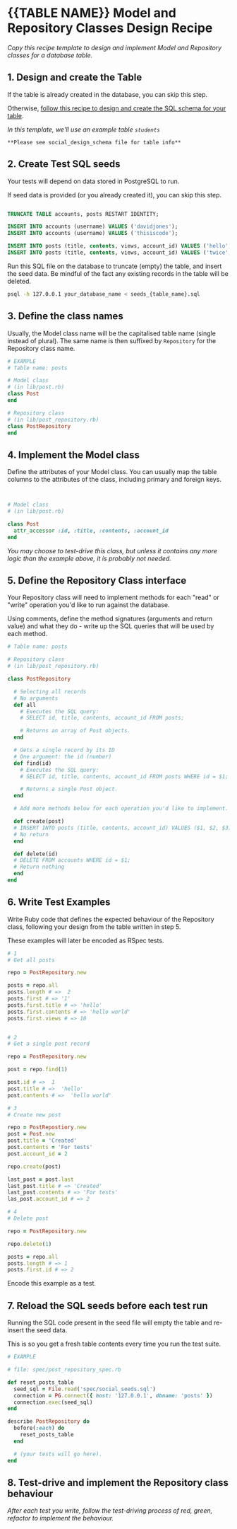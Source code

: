 # {{TABLE NAME}} Model and Repository Classes Design Recipe

_Copy this recipe template to design and implement Model and Repository classes for a database table._

## 1. Design and create the Table

If the table is already created in the database, you can skip this step.

Otherwise, [follow this recipe to design and create the SQL schema for your table](./single_table_design_recipe_template.md).

*In this template, we'll use an example table `students`*

```
**Please see social_design_schema file for table info**
```

## 2. Create Test SQL seeds

Your tests will depend on data stored in PostgreSQL to run.

If seed data is provided (or you already created it), you can skip this step.

```sql

TRUNCATE TABLE accounts, posts RESTART IDENTITY;

INSERT INTO accounts (username) VALUES ('davidjones');
INSERT INTO accounts (username) VALUES ('thisiscode');

INSERT INTO posts (title, contents, views, account_id) VALUES ('hello', 'hello world', 10, 1);
INSERT INTO posts (title, contents, views, account_id) VALUES ('twice', 'saying hello twice', 25, 2);

```

Run this SQL file on the database to truncate (empty) the table, and insert the seed data. Be mindful of the fact any existing records in the table will be deleted.

```bash
psql -h 127.0.0.1 your_database_name < seeds_{table_name}.sql
```

## 3. Define the class names

Usually, the Model class name will be the capitalised table name (single instead of plural). The same name is then suffixed by `Repository` for the Repository class name.

```ruby
# EXAMPLE
# Table name: posts

# Model class
# (in lib/post.rb)
class Post
end

# Repository class
# (in lib/post_repository.rb)
class PostRepository
end
```

## 4. Implement the Model class

Define the attributes of your Model class. You can usually map the table columns to the attributes of the class, including primary and foreign keys.

```ruby


# Model class
# (in lib/post.rb)

class Post
  attr_accessor :id, :title, :contents, :account_id
end

```

*You may choose to test-drive this class, but unless it contains any more logic than the example above, it is probably not needed.*

## 5. Define the Repository Class interface

Your Repository class will need to implement methods for each "read" or "write" operation you'd like to run against the database.

Using comments, define the method signatures (arguments and return value) and what they do - write up the SQL queries that will be used by each method.

```ruby
# Table name: posts

# Repository class
# (in lib/post_repository.rb)

class PostRepository

  # Selecting all records
  # No arguments
  def all
    # Executes the SQL query:
    # SELECT id, title, contents, account_id FROM posts;

    # Returns an array of Post objects.
  end

  # Gets a single record by its ID
  # One argument: the id (number)
  def find(id)
    # Executes the SQL query:
    # SELECT id, title, contents, account_id FROM posts WHERE id = $1;

    # Returns a single Post object.
  end

  # Add more methods below for each operation you'd like to implement.

  def create(post)
  # INSERT INTO posts (title, contents, account_id) VALUES ($1, $2, $3);
  # No return
  end

  def delete(id)
  # DELETE FROM accounts WHERE id = $1;
  # Return nothing
  end
end
```

## 6. Write Test Examples

Write Ruby code that defines the expected behaviour of the Repository class, following your design from the table written in step 5.

These examples will later be encoded as RSpec tests.

```ruby
# 1
# Get all posts

repo = PostRepository.new

posts = repo.all
posts.length # =>  2
posts.first # => '1'
posts.first.title # => 'hello'
posts.first.contents # => 'hello world'
posts.first.views # => 10


# 2
# Get a single post record

repo = PostRepository.new

post = repo.find(1)

post.id # =>  1
post.title # =>  'hello'
post.contents # =>  'hello world'

# 3
# Create new post

repo = PostRepostiory.new
post = Post.new
post.title = 'Created'
post.contents = 'For tests'
post.account_id = 2

repo.create(post) 

last_post = post.last
last_post.title # => 'Created'
last_post.contents # => 'For tests'
las_post.account_id # => 2

# 4
# Delete post

repo = PostRepository.new

repo.delete(1)

posts = repo.all
posts.length # => 1
posts.first.id # => 2
```

Encode this example as a test.

## 7. Reload the SQL seeds before each test run

Running the SQL code present in the seed file will empty the table and re-insert the seed data.

This is so you get a fresh table contents every time you run the test suite.

```ruby
# EXAMPLE

# file: spec/post_repository_spec.rb

def reset_posts_table
  seed_sql = File.read('spec/social_seeds.sql')
  connection = PG.connect({ host: '127.0.0.1', dbname: 'posts' })
  connection.exec(seed_sql)
end

describe PostRepository do
  before(:each) do 
    reset_posts_table
  end

  # (your tests will go here).
end
```

## 8. Test-drive and implement the Repository class behaviour

_After each test you write, follow the test-driving process of red, green, refactor to implement the behaviour._
